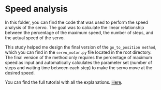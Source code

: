 # Speed analysis
In this folder, you can find the code that was used to perform the speed analysis of the servo.
The goal was to calculate the linear relationship between the percentage of the maximum speed, 
the number of steps, and the actual speed of the servo.

This study helped me design the final version of the `go_to_position method`, 
which you can find in the `servo_motor.py` file located in the root directory.
The final version of the method only requires the percentage of maximum speed as 
input and automatically calculates the parameter set (number of steps and waiting time 
between each step) to make the servo move at the desired speed.

You can find the full tutorial with all
the explanations. [Here]().


